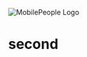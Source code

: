 ![MobilePeople Logo](https://d3373sevsv1jc.cloudfront.net/uploads/communities_production/community/logo/4/24507a5b-6d36-40f3-ba4d-85ef67403b00.png)

# second
